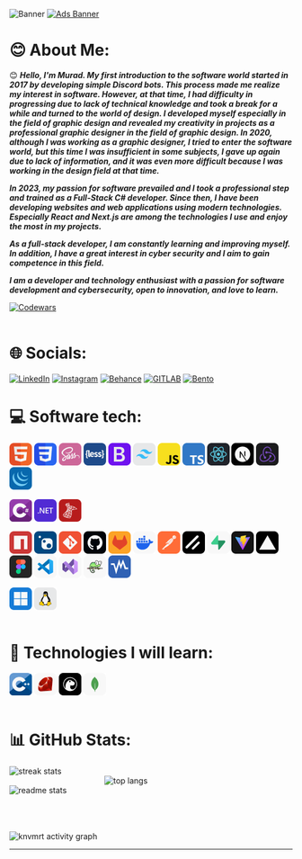 ![Banner](https://i.imgur.com/cIJwTmG.png)
[![Ads Banner](https://i.imgur.com/jyP3tto.png)](https://github.com/knvmrt/my-developedia-azerbaijan)

# 😊 About Me:

😊 _**Hello, I'm Murad. My first introduction to the software world started in 2017 by developing simple Discord bots. This process made me realize my interest in software. However, at that time, I had difficulty in progressing due to lack of technical knowledge and took a break for a while and turned to the world of design. I developed myself especially in the field of graphic design and revealed my creativity in projects as a professional graphic designer in the field of graphic design. In 2020, although I was working as a graphic designer, I tried to enter the software world, but this time I was insufficient in some subjects, I gave up again due to lack of information, and it was even more difficult because I was working in the design field at that time.**_ 

_**In 2023, my passion for software prevailed and I took a professional step and trained as a Full-Stack C# developer. Since then, I have been developing websites and web applications using modern technologies. Especially React and Next.js are among the technologies I use and enjoy the most in my projects.**_ 

_**As a full-stack developer, I am constantly learning and improving myself. In addition, I have a great interest in cyber security and I aim to gain competence in this field.**_ 

_**I am a developer and technology enthusiast with a passion for software development and cybersecurity, open to innovation, and love to learn.**_

[![Codewars](https://www.codewars.com/users/knvmrt/badges/micro)](https://www.codewars.com/users/knvmrt)
<br><br/>

# 🌐 Socials:

[![LinkedIn](https://img.shields.io/badge/LinkedIn-%230077B5.svg?style=for-the-badge&logo=linkedIn&logoColor=white)](https://linkedin.com/in/knvmrt)
[![Instagram](https://img.shields.io/badge/Instagram-%23E4405F.svg?style=for-the-badge&logo=instagram&logoColor=white)](https://instagram.com/knvmrt)
[![Behance](https://img.shields.io/badge/Behance-%231769ff.svg?style=for-the-badge&logo=behance&logoColor=white)](https://behance.net/knvmrt)
[![GITLAB](https://img.shields.io/badge/GitLab-%23E1442A.svg?style=for-the-badge&logo=gitlab&logoColor=white)](https://gitlab.com/knvmrt)
[![Bento](https://img.shields.io/badge/Bento-%23151515.svg?style=for-the-badge&logo=bento&logoColor=white)](https://bento.me/knvmrt)

# 💻 Software tech:

<img src="./image/html.png" alt="HTML" width="40" height="40" title="HTML"/> <img src="./image/css.png" alt="CSS" width="40" height="40" title="CSS"/> 
<img src="./image/sass.png" alt="SASS" width="40" height="40" title="SASS / SCSS"/> 
<img src="./image/less.png" alt="LESS" width="40" height="40" title="LESS"/> 
<img src="./image/bootsratp.png" alt="Bootstrap" width="40" height="40" title="Bootstrap"/> 
<img src="./image/tailwindcss.png" alt="Tailwindcss" width="40" height="40" title="Tailwindcss"/> 
<img src="./image/javascript.png" alt="JavaScript" width="40" height="40" title="JavaScript"/> 
<img src="./image/typescript.png" alt="TypeScript" width="40" height="40" title="TypeScript"/> 
<img src="./image/react.png" alt="React" width="40" height="40" title="React.js"/> 
<img src="./image/next.png" alt="Next" width="40" height="40" title="Next.js"/> 
<img src="./image/redux.png" alt="Redux" width="40" height="40" title="Redux / Redux ToolKit"/> 
<img src="./image/jquery.png" alt="jQuery" width="40" height="40" title="jQuery"/> 

<img src="./image/csharp.png" alt="CSharp" width="40" height="40" title="C#"/> <img src="./image/dotnet.png" alt="DotNet" width="40" height="40" title=".NET"/>
<img src="./image/msql.png" alt="MS-SQL" width="40" height="40" title="MS-SQL"/>

<img src="./image/npm.png" alt="NPM" width="40" height="40" title="NPM"/> <img src="./image/nuget.png" alt="NuGet" width="40" height="40" title="NuGet"/>
<img src="./image/git.png" alt="Git" width="40" height="40" title="Git"/>
<img src="./image/github.png" alt="GitHub" width="40" height="40" title="GitHub"/>
<img src="./image/gitlab.png" alt="GitLab" width="40" height="40" title="GitLab"/>
<img src="./image/docker.png" alt="Docker" width="40" height="40" title="Docker"/>
<img src="./image/postman.png" alt="Postman" width="40" height="40" title="Postman"/>
<img src="./image/shadcn.png" alt="ShadcnUI" width="40" height="40" title="ShadcnUI"/>
<img src="./image/supabase.png" alt="Supabase" width="40" height="40" title="Supabase"/>
<img src="./image/vite.png" alt="Vite" width="40" height="40" title="Vite.js"/>
<img src="./image/vercel.png" alt="Vercel" width="40" height="40" title="Vercel"/>
<img src="./image/figma.png" alt="Figma" width="40" height="40" title="Figma"/>
<img src="./image/vscode.png" alt="VSCode" width="40" height="40" title="Visual Studio Code"/>
<img src="./image/visualstudio.png" alt="VS" width="40" height="40" title="Visual Studio"/>
<img src="./image/notepadpp.png" alt="NotepadPP" width="40" height="40" title="Notepad++"/>
<img src="./image/virtualboxvm.png" alt="VirtualBoxVM" width="40" height="40" title="Oracle VM VirtualBox"/>

<img src="./image/windowsos.png" alt="Windows" width="40" height="40" title="Windows OS"/> <img src="./image/linuxos.png" alt="Linux" width="40" height="40" title="Linux OS"/>
<br><br/>

# 🌱 Technologies I will learn:

<img src="./image/cpp.png" alt="Cpp" width="40" height="40" title="C++"/> <img src="./image/ruby.png" alt="Ruby" width="40" height="40" title="Ruby"/>
<img src="./image/deno.png" alt="Deno" width="40" height="40" title="Deno"/>
<img src="./image/mongodb.png" alt="MongoDb" width="40" height="40" title="Mongo Database"/>
<br><br/>

# 📊 GitHub Stats:

<div style="padding:0px;">
<img width=470 align="left" src="https://github-readme-stats.vercel.app/api?username=knvmrt&theme=radical&rank_icon=github&hide_border=true&include_all_commits=true&count_private=false&color=ffffff&border_radius=8" alt="streak stats"/>
<img width=335 align="right" src="https://github-readme-stats.vercel.app/api/top-langs/?username=knvmrt&theme=radical&hide_border=true&include_all_commits=true&count_private=false&langs_count=24&layout=compact&bg_color=141321&border_radius=8" alt="top langs" />
<img width=470 align="left" src="https://github-readme-streak-stats.herokuapp.com/?user=knvmrt&theme=radical&hide_border=true&bg_color=141321&border_radius=8" alt="readme stats" />
 <br><br/>
</div>

<br><br/>
<br><br/>
<img src="https://github-readme-activity-graph.vercel.app/graph?username=knvmrt&bg_color=141321&color=7a1c8d&line=b300a7&point=ff94f6&area=true&hide_border=true&border_radius=8" alt="knvmrt activity graph"/>

---

<!-- [![knvmrt](https://visitcount.itsvg.in/api?id=knvmrt&icon=6&color=11)](https://github.com/knvmrt/) 
 [![KnvMrt Stats Graph](https://github-profile-summary-cards.vercel.app/api/cards/profile-details?username=knvmrt&theme=radical&hide_border=true)](https://github.com/knvmrt)
[![Languages](https://github-readme-stats.vercel.app/api/top-langs/?username=knvmrt&theme=radical&hide_border=true&include_all_commits=true&count_private=false)](https://github.com/knvmrt) 
[![KnvMrt activity graph](https://github-readme-activity-graph.vercel.app/graph?username=knvmrt&bg_color=141321&color=7a1c8d&line=b300a7&point=ff94f6&area=true&hide_border=true&border_radius=8)](https://github.com/knvmrt)

# 🌿 What I know little about:
![Arduino](https://img.shields.io/badge/-Arduino-00979D?style=for-the-badge&logo=Arduino&logoColor=white)
![Raspberry Pi](https://img.shields.io/badge/-RaspberryPi-C51A4A?style=for-the-badge&logo=Raspberry-Pi)
![Unity](https://img.shields.io/badge/Unity-%23000000.svg?style=for-the-badge&logo=unity&logoColor=%23ffffff)
-->

